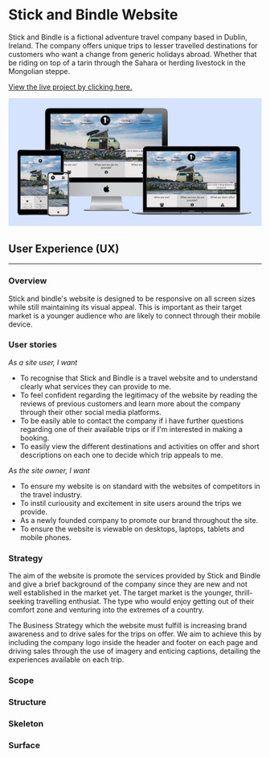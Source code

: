 # Stick and Bindle Website

Stick and Bindle is a fictional adventure travel company based in Dublin, Ireland.
The company offers unique trips to lesser travelled destinations for customers who want a change from generic holidays abroad.
Whether that be riding on top of a tarin through the Sahara or herding livestock in the Mongolian steppe.

[View the live project by clicking here.](https://shanekeran.github.io/stickandbindle/)

![mockup of the website on diffrent devices](assets/images/website-mockup.PNG "stickandbindle.ie")

## User Experience (UX)
___
### Overview

Stick and bindle's website is designed to be responsive on all screen sizes while still maintaining its visual appeal. 
This is important as their target market is a younger audience who are likely to connect through their mobile device.

### User stories

*As a site user, I want*

- To recognise that Stick and Bindle is a travel website and to understand clearly what services they can provide to me.
- To feel confident regarding the legitimacy of the website by reading the reviews of previous customers and learn more about the company through their other social media platforms.
- To be easily able to contact the company if i have further questions regarding one of their available trips or if I'm interested in making a booking.
- To easily view the different destinations and activities on offer and short descriptions on each one to decide which trip appeals to me.

*As the site owner, I want*

- To ensure my website is on standard with the websites of competitors in the travel industry.
- To instil curiousity and excitement in site users around the trips we provide.
- As a newly founded company to promote our brand throughout the site.
- To ensure the website is viewable on desktops, laptops, tablets and mobile phones.

### Strategy

The aim of the website is promote the services provided by Stick and Bindle 
and give a brief background of the company since they are new and not well established in the market yet.
The target market is the younger, thrill-seeking travelling enthusiat. The type who would enjoy getting out of their comfort zone and
 venturing into the extremes of a country.

 The Business Strategy which the website must fulfill is increasing brand awareness and to drive sales for the trips on offer.
 We aim to achieve this by including the company logo inside the header and footer on each page and driving sales through the use
 of imagery and enticing captions, detailing the experiences available on each trip.

### Scope


### Structure


### Skeleton


### Surface
